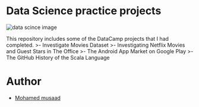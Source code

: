 # Data Science practice projects
<p><img src="https://intellipaat.com/blog/wp-content/uploads/2020/05/Data-Science-Projects-Big.jpg" alt="data scince image"></p>
This repository includes some of the DataCamp projects that I had completed. 
>- Investigate Movies Dataset
>- Investigating Netflix Movies and Guest Stars in The Office
>- The Android App Market on Google Play
>- The GitHub History of the Scala Language

# Author

 * [Mohamed musaad](https://www.linkedin.com/in/mohamed-musaad-aamer-a2a633202/)
